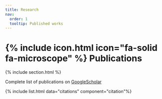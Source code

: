 ```yaml
---
title: Research
nav:
  order: 1
  tooltip: Published works
---
```


# {% include icon.html icon="fa-solid fa-microscope" %} Publications

{% include section.html %}

Complete list of publications on [GoogleScholar](https://scholar.google.com/citations?hl=de&user=EGQ9w8gAAAAJ&view_op=list_works&sortby=pubdate)

{% include list.html data="citations" component="citation"%}
